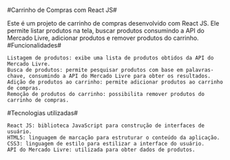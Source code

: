 #Carrinho de Compras com React JS#

Este é um projeto de carrinho de compras desenvolvido com React JS. Ele permite listar produtos na tela, buscar produtos consumindo a API do Mercado Livre, adicionar produtos e remover produtos do carrinho.
#Funcionalidades#

    Listagem de produtos: exibe uma lista de produtos obtidos da API do Mercado Livre.
    Busca de produtos: permite pesquisar produtos com base em palavras-chave, consumindo a API do Mercado Livre para obter os resultados.
    Adição de produtos ao carrinho: permite adicionar produtos ao carrinho de compras.
    Remoção de produtos do carrinho: possibilita remover produtos do carrinho de compras.

#Tecnologias utilizadas#

    React JS: biblioteca JavaScript para construção de interfaces de usuário.
    HTML5: linguagem de marcação para estruturar o conteúdo da aplicação.
    CSS3: linguagem de estilo para estilizar a interface do usuário.
    API do Mercado Livre: utilizada para obter dados de produtos.
